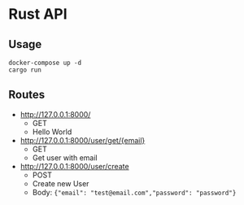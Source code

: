 # Rust API

## Usage
```shell
docker-compose up -d
cargo run
```

## Routes

* http://127.0.0.1:8000/
  * GET
  * Hello World
* http://127.0.0.1:8000/user/get/{email}
  * GET
  * Get user with email
* http://127.0.0.1:8000/user/create
  * POST
  * Create new User
  * Body: `{"email": "test@email.com","password": "password"}`